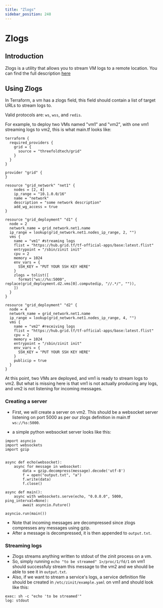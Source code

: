 ```yaml
---
title: "Zlogs"
sidebar_position: 248
---
```


<h1> Zlogs </h1>



## Introduction

Zlogs is a utility that allows you to stream VM logs to a remote location. You can find the full description [here](https://github.com/threefoldtech/zosbase/tree/main/docs/manual/zlogs)

## Using Zlogs

In Terraform, a vm has a zlogs field, this field should contain a list of target URLs to stream logs to.

Valid protocols are: `ws`, `wss`, and `redis`.

For example, to deploy two VMs named "vm1" and "vm2", with one vm1 streaming logs to vm2, this is what main.tf looks like:
```
terraform {
  required_providers {
    grid = {
      source = "threefoldtech/grid"
    }
  }
}

provider "grid" {
}

resource "grid_network" "net1" {
    nodes = [2, 4]
    ip_range = "10.1.0.0/16"
    name = "network"
    description = "some network description"
    add_wg_access = true
}

resource "grid_deployment" "d1" {
  node = 2
  network_name = grid_network.net1.name
  ip_range = lookup(grid_network.net1.nodes_ip_range, 2, "")
  vms {
    name = "vm1" #streaming logs
    flist = "https://hub.grid.tf/tf-official-apps/base:latest.flist"
    entrypoint = "/sbin/zinit init"
    cpu = 2
    memory = 1024
    env_vars = {
      SSH_KEY = "PUT YOUR SSH KEY HERE"
    }
    zlogs = tolist([
      format("ws://%s:5000", replace(grid_deployment.d2.vms[0].computedip, "//.*/", "")),  
    ])
  }
}

resource "grid_deployment" "d2" {
  node = 4
  network_name = grid_network.net1.name
  ip_range = lookup(grid_network.net1.nodes_ip_range, 4, "")
  vms {
    name = "vm2" #receiving logs
    flist = "https://hub.grid.tf/tf-official-apps/base:latest.flist"
    cpu = 2 
    memory = 1024
    entrypoint = "/sbin/zinit init"
    env_vars = {
      SSH_KEY = "PUT YOUR SSH KEY HERE"
    }
    publicip = true
  }
}
```

At this point, two VMs are deployed, and vm1 is ready to stream logs to vm2.
But what is missing here is that vm1 is not actually producing any logs, and vm2 is not listening for incoming messages.

### Creating a server

- First, we will create a server on vm2. This should be a websocket server listening on port 5000 as per our zlogs definition in main.tf ```ws://%s:5000```.

- a simple python websocket server looks like this:
```
import asyncio
import websockets
import gzip


async def echo(websocket):
    async for message in websocket:
        data = gzip.decompress(message).decode('utf-8')
        f = open("output.txt", "a")
        f.write(data)
        f.close()

async def main():
    async with websockets.serve(echo, "0.0.0.0", 5000, ping_interval=None):
        await asyncio.Future()

asyncio.run(main())
```
- Note that incoming messages are decompressed since zlogs compresses any messages using gzip.
- After a message is decompressed, it is then appended to `output.txt`.

### Streaming logs

- Zlogs streams anything written to stdout of the zinit process on a vm. 
- So, simply running ```echo "to be streamed" 1>/proc/1/fd/1``` on vm1 should successfuly stream this message to the vm2 and we should be able to see it in `output.txt`.
- Also, if we want to stream a service's logs, a service definition file should be created in ```/etc/zinit/example.yaml``` on vm1 and should look like this:
```
exec: sh -c "echo 'to be streamed'"
log: stdout
```

